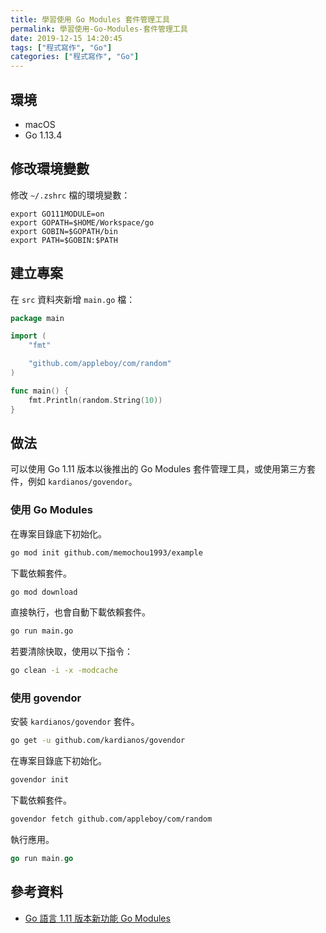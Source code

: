 ```yaml
---
title: 學習使用 Go Modules 套件管理工具
permalink: 學習使用-Go-Modules-套件管理工具
date: 2019-12-15 14:20:45
tags: ["程式寫作", "Go"]
categories: ["程式寫作", "Go"]
---
```


## 環境

- macOS
- Go 1.13.4

## 修改環境變數

修改 `~/.zshrc` 檔的環境變數：

```ENV
export GO111MODULE=on
export GOPATH=$HOME/Workspace/go
export GOBIN=$GOPATH/bin
export PATH=$GOBIN:$PATH
```

## 建立專案

在 `src` 資料夾新增 `main.go` 檔：

```GO
package main

import (
	"fmt"

	"github.com/appleboy/com/random"
)

func main() {
	fmt.Println(random.String(10))
}
```

## 做法

可以使用 Go 1.11 版本以後推出的 Go Modules 套件管理工具，或使用第三方套件，例如  `kardianos/govendor`。

### 使用 Go Modules

在專案目錄底下初始化。

```BASH
go mod init github.com/memochou1993/example
```

下載依賴套件。

```BASH
go mod download
```

直接執行，也會自動下載依賴套件。

```BASH
go run main.go
```

若要清除快取，使用以下指令：

```BASH
go clean -i -x -modcache
```

### 使用 govendor

安裝 `kardianos/govendor` 套件。

```BASH
go get -u github.com/kardianos/govendor
```

在專案目錄底下初始化。

```BASH
govendor init
```

下載依賴套件。

```BASH
govendor fetch github.com/appleboy/com/random
```

執行應用。

```GO
go run main.go
```

## 參考資料

- [Go 語言 1.11 版本新功能 Go Modules](https://www.youtube.com/watch?v=MXjYRrZnHh0)
